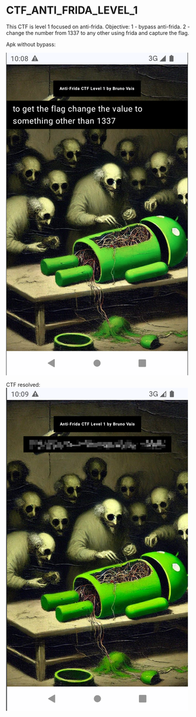 # CTF_ANTI_FRIDA_LEVEL_1

This CTF is level 1 focused on anti-frida.
Objective:
1 - bypass anti-frida.
2 - change the number from 1337 to any other using frida and capture the flag.

Apk without bypass:

![1](readme_img/init.png)

CTF resolved:
![2](readme_img/resolved.png)
